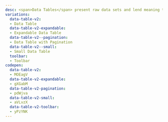 ```yaml
---
desc: <span>Data Tables</span> present raw data sets and lend meaning to the data, while maintaining that the data is readable, scannable, and easily comparable. The older data table documentation can be found <a href="http://v7.carbondesignsystem.com/components/data-table/code" target="_blank">here</a>.
variations:
  data-table-v2:
  - Data Table
  data-table-v2-expandable:
  - Expandable Data Table
  data-table-v2--pagination:
  - Data Table with Pagination
  data-table-v2--small:
  - Small Data Table
  toolbar:  
  - Toolbar
codepen:
  data-table-v2:
  - MOEagV
  data-table-v2-expandable:
  - gXGabM
  data-table-v2-pagination:
  - pdWjva
  data-table-v2-small:
  - aVLvzX
  data-table-v2-toolbar:
  - yPzYNK
---
```

